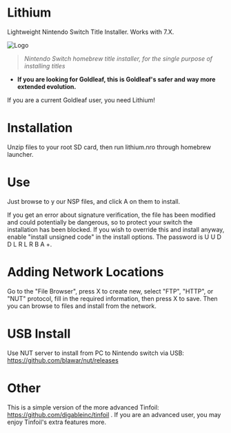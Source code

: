 # Lithium
Lightweight Nintendo Switch Title Installer.  Works with 7.X.

![Logo](lithium.jpg)

> *Nintendo Switch homebrew title installer, for the single purpose of installing titles*

- **If you are looking for Goldleaf, this is Goldleaf's safer and way more extended evolution.**

If you are a current Goldleaf user, you need Lithium!

# Installation
Unzip files to your root SD card, then run lithium.nro through homebrew launcher.

# Use
Just browse to y our NSP files, and click A on them to install.

If you get an error about signature verification, the file has been modified and could potentially be dangerous, so to protect your switch the installation has been blocked.  If you wish to override this and install anyway, enable "install unsigned code" in the install options.  The password is U U D D L R L R B A +.

# Adding Network Locations
Go to the "File Browser", press X to create new, select "FTP", "HTTP", or "NUT" protocol, fill in the required information, then press X to save.  Then you can browse to files and install from the network.

# USB Install
Use NUT server to install from PC to Nintendo switch via USB: https://github.com/blawar/nut/releases

# Other
This is a simple version of the more advanced Tinfoil: https://github.com/digableinc/tinfoil .  If you are an advanced user, you may enjoy Tinfoil's extra features more.
